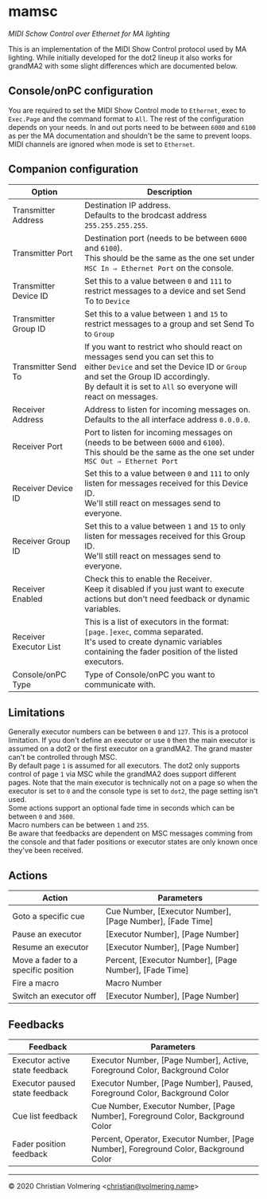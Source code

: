 # mamsc
*MIDI Schow Control over Ethernet for MA lighting*

This is an implementation of the MIDI Show Control protocol used by MA lighting.
While initially developed for the dot2 lineup it also works for grandMA2 with some slight differences which are documented below.

## Console/onPC configuration
You are required to set the MIDI Show Control mode to `Ethernet`, exec to `Exec.Page` and the command format to `All`.
The rest of the configuration depends on your needs.
In and out ports need to be between `6000` and `6100` as per the MA documentation and shouldn't be the same to prevent loops.
MIDI channels are ignored when mode is set to `Ethernet`.

## Companion configuration
| Option | Description |
| --- | --- |
| Transmitter Address | Destination IP address.<br>Defaults to the brodcast address `255.255.255.255`. |
| Transmitter Port | Destination port (needs to be between `6000` and `6100`).<br>This should be the same as the one set under `MSC In ⇒ Ethernet Port` on the console. |
| Transmitter Device ID | Set this to a value between `0` and `111` to restrict messages to a device and set Send To to `Device` |
| Transmitter Group ID | Set this to a value between `1` and `15` to restrict messages to a group and set Send To to `Group` |
| Transmitter Send To | If you want to restrict who should react on messages send you can set this to<br> either `Device` and set the Device ID or `Group` and set the Group ID accordingly.<br>By default it is set to `All` so everyone will react on messages. |
| Receiver Address | Address to listen for incoming messages on.<br>Defaults to the all interface address `0.0.0.0`. |
| Receiver Port | Port to listen for incoming messages on (needs to be between `6000` and `6100`).<br>This should be the same as the one set under `MSC Out ⇒ Ethernet Port` |
| Receiver Device ID | Set this to a value between `0` and `111` to only listen for messages received for this Device ID.<br>We'll still react on messages send to everyone. |
| Receiver Group ID | Set this to a value between `1` and `15` to only listen for messages received for this Group ID.<br>We'll still react on messages send to everyone. |
| Receiver Enabled | Check this to enable the Receiver.<br>Keep it disabled if you just want to execute actions but don't need feedback or dynamic variables. |
| Receiver Executor List | This is a list of executors in the format: `[page.]exec`, comma separated.<br>It's used to create dynamic variables containing the fader position of the listed executors. |
| Console/onPC Type | Type of Console/onPC you want to communicate with. |

## Limitations
Generally executor numbers can be between `0` and `127`. This is a protocol limitation.
If you don't define an executor or use `0` then the main executor is assumed on a dot2 or the first executor on a grandMA2. The grand master can't be controlled through MSC.  
By default page `1` is assumed for all executors. The dot2 only supports control of page `1` via MSC while the grandMA2 does support different pages. Note that the main executor is technically not on a page so when the executor is set to `0` and the console type is set to `dot2`, the page setting isn't used.  
Some actions support an optional fade time in seconds which can be between `0` and `3600`.  
Macro numbers can be between `1` and `255`.  
Be aware that feedbacks are dependent on MSC messages comming from the console and that fader positions or executor states are only known once they've been received.

## Actions
| Action | Parameters |
| --- | --- |
| Goto a specific cue | Cue Number, [Executor Number], [Page Number], [Fade Time] |
| Pause an executor | [Executor Number], [Page Number] |
| Resume an executor | [Executor Number], [Page Number] |
| Move a fader to a specific position | Percent, [Executor Number], [Page Number], [Fade Time] |
| Fire a macro | Macro Number |
| Switch an executor off | [Executor Number], [Page Number] |

## Feedbacks
| Feedback | Parameters |
| --- | --- |
| Executor active state feedback | Executor Number, [Page Number], Active, Foreground Color, Background Color |
| Executor paused state feedback | Executor Number, [Page Number], Paused, Foreground Color, Background Color |
| Cue list feedback | Cue Number, Executor Number, [Page Number], Foreground Color, Background Color |
| Fader position feedback | Percent, Operator, Executor Number, [Page Number], Foreground Color, Background Color |

* * *

&copy; 2020 Christian Volmering &lt;christian@volmering.name&gt;
